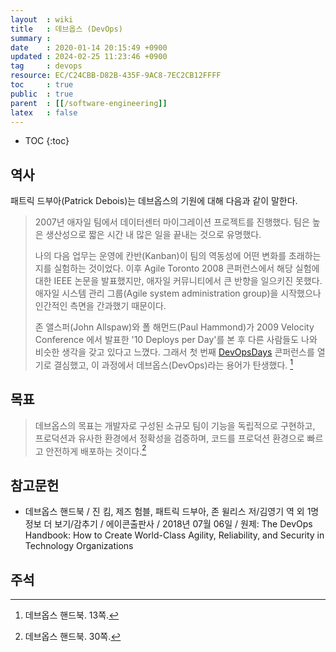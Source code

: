 ```yaml
---
layout  : wiki
title   : 데브옵스 (DevOps)
summary : 
date    : 2020-01-14 20:15:49 +0900
updated : 2024-02-25 11:23:46 +0900
tag     : devops
resource: EC/C24CBB-D82B-435F-9AC8-7EC2CB12FFFF
toc     : true
public  : true
parent  : [[/software-engineering]]
latex   : false
---
```

* TOC
{:toc}

## 역사

패트릭 드부아(Patrick Debois)는 데브옵스의 기원에 대해 다음과 같이 말한다.

> 2007년 애자일 팀에서 데이터센터 마이그레이션 프로젝트를 진행했다. 팀은 높은 생산성으로 짧은 시간 내 많은 일을 끝내는 것으로 유명했다.
>
> 나의 다음 업무는 운영에 칸반(Kanban)이 팀의 역동성에 어떤 변화를 초래하는지를 실험하는 것이었다. 이후 Agile Toronto 2008 콘퍼런스에서 해당 실험에 대한 IEEE 논문을 발표했지만, 애자일 커뮤니티에서 큰 반향을 일으키진 못했다. 애자일 시스템 관리 그룹(Agile system administration group)을 시작했으나 인간적인 측면을 간과했기 때문이다.
>
> 존 앨스퍼(John Allspaw)와 폴 해먼드(Paul Hammond)가 2009 Velocity Conference 에서 발표한 '10 Deploys per Day'를 본 후 다른 사람들도 나와 비슷한 생각을 갖고 있다고 느꼈다. 그래서 첫 번째 [DevOpsDays]( https://devopsdays.org/ ) 콘퍼런스를 열기로 결심했고, 이 과정에서 데브옵스(DevOps)라는 용어가 탄생했다.
[^handbook-13]

## 목표

> 데브옵스의 목표는 개발자로 구성된 소규모 팀이 기능을 독립적으로 구현하고, 프로덕션과 유사한 환경에서 정확성을 검증하며, 코드를 프로덕션 환경으로 빠르고 안전하게 배포하는 것이다.[^handbook-30]


## 참고문헌

* 데브옵스 핸드북 / 진 킴, 제즈 험블, 패트릭 드부아, 존 윌리스 저/김영기 역 외 1명 정보 더 보기/감추기 / 에이콘출판사 / 2018년 07월 06일 / 원제: The DevOps Handbook: How to Create World-Class Agility, Reliability, and Security in Technology Organizations

## 주석

[^handbook-13]: 데브옵스 핸드북. 13쪽.
[^handbook-30]: 데브옵스 핸드북. 30쪽.

